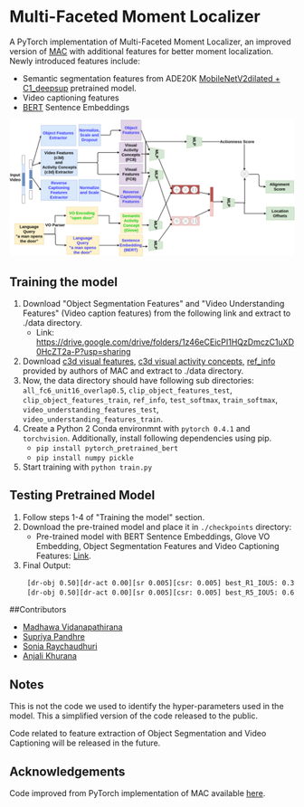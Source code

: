 # Multi-Faceted Moment Localizer
A PyTorch implementation of Multi-Faceted Moment Localizer, an improved version of [MAC](https://arxiv.org/pdf/1811.08925.pdf) with additional features for better moment localization.
Newly introduced features include:
 - Semantic segmentation features from ADE20K [MobileNetV2dilated + C1_deepsup](https://github.com/CSAILVision/semantic-segmentation-pytorch) pretrained model.
 - Video captioning features
 - [BERT](https://arxiv.org/abs/1810.04805) Sentence Embeddings

![Architecture Diagram](doc/ArchDiag.png)

## Training the model
1) Download "Object Segmentation Features" and "Video Understanding Features" (Video caption features) from the following link and extract to ./data directory.
   - Link: https://drive.google.com/drive/folders/1z46eCEicPI1HQzDmczC1uXD0HcZT2a-P?usp=sharing
2) Download [c3d visual features](https://drive.google.com/open?id=1vFxDw4AkGVgfILH-6xaHofLZ7PbWwFC2), [c3d visual activity concepts](https://drive.google.com/open?id=1biKPDmb7hbzowKLMIRSTLE0w_tWbGPAe), [ref_info](https://drive.google.com/open?id=16rFGu9rnhnH-WQeUmN7VtMgljrhGspll) provided by authors of MAC and extract to ./data directory.
3) Now, the data directory should have following sub directories: `all_fc6_unit16_overlap0.5`, `clip_object_features_test`, `clip_object_features_train`, `ref_info`, `test_softmax`, `train_softmax`, `video_understanding_features_test`, `video_understanding_features_train`.
4) Create a Python 2 Conda environmnt with `pytorch 0.4.1` and `torchvision`. Additionally, install following dependencies using pip.
   - `pip install pytorch_pretrained_bert`
   - `pip install numpy pickle`
5) Start training with `python train.py`

## Testing Pretrained Model
1) Follow steps 1-4 of "Training the model" section.
2) Download the pre-trained model and place it in `./checkpoints` directory:
   - Pre-trained model with BERT Sentence Embeddings, Glove VO Embedding, Object Segmentation Features and Video Captioning Features: [Link](https://drive.google.com/file/d/1A2NB2fyS_TTtOvaKbr6AnmKSYA5IYddr/view?usp=sharing).
3) Final Output:
    ```bash
     [dr-obj 0.50][dr-act 0.00][sr 0.005][csr: 0.005] best_R1_IOU5: 0.319
     [dr-obj 0.50][dr-act 0.00][sr 0.005][csr: 0.005] best_R5_IOU5: 0.652
    ```
##Contributors
- [Madhawa Vidanapathirana](https://github.com/madhawav)
- [Supriya Pandhre](https://github.com/supriya-pandhre)
- [Sonia Raychaudhuri](https://github.com/sonia-raychaudhuri)
- [Anjali Khurana](https://github.com/anjali-khurana28)

## Notes
This is not the code we used to identify the hyper-parameters used in the model. This a simplified version of the code released to the public.

Code related to feature extraction of Object Segmentation and Video Captioning will be released in the future.

## Acknowledgements
Code improved from PyTorch implementation of MAC available [here](https://github.com/WuJie1010/Temporally-language-grounding).

